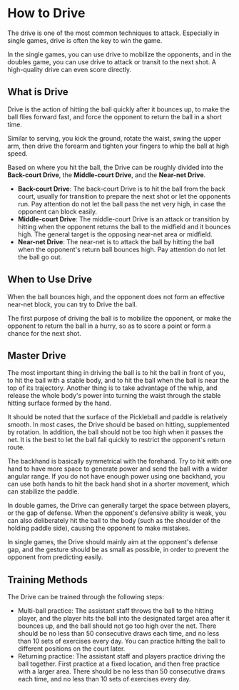 # How to Drive

The drive is one of the most common techniques to attack. Especially in single games, drive is often the key to win the game.

In the single games, you can use drive to mobilize the opponents, and in the doubles game, you can use drive to attack or transit to the next shot. A high-quality drive can even score directly.

## What is Drive

Drive is the action of hitting the ball quickly after it bounces up, to make the ball flies forward fast, and force the opponent to return the ball in a short time.

Similar to serving, you kick the ground, rotate the waist, swing the upper arm, then drive the forearm and tighten your fingers to whip the ball at high speed.

Based on where you hit the ball, the Drive can be roughly divided into the **Back-court Drive**, the **Middle-court Drive**, and the **Near-net Drive**.

* **Back-court Drive**: The back-court Drive is to hit the ball from the back court, usually for transition to prepare the next shot or let the opponents run. Pay attention do not let the ball pass the net very high, in case the opponent can block easily.
* **Middle-court Drive**: The middle-court Drive is an attack or transition by hitting when the opponent returns the ball to the midfield and it bounces high. The general target is the opposing near-net area or midfield.
* **Near-net Drive**: The near-net is to attack the ball by hitting the ball when the opponent's return ball bounces high. Pay attention do not let the ball go out.

## When to Use Drive

When the ball bounces high, and the opponent does not form an effective near-net block, you can try to Drive the ball.

The first purpose of driving the ball is to mobilize the opponent, or make the opponent to return the ball in a hurry, so as to score a point or form a chance for the next shot.

## Master Drive

The most important thing in driving the ball is to hit the ball in front of you, to hit the ball with a stable body, and to hit the ball when the ball is near the top of its trajectory. Another thing is to take advantage of the whip, and release the whole body's power into turning the waist through the stable hitting surface formed by the hand.

It should be noted that the surface of the Pickleball and paddle is relatively smooth. In most cases, the Drive should be based on hitting, supplemented by rotation. In addition, the ball should not be too high when it passes the net. It is the best to let the ball fall quickly to restrict the opponent's return route.

The backhand is basically symmetrical with the forehand. Try to hit with one hand to have more space to generate power and send the ball with a wider angular range. If you do not have enough power using one backhand, you can use both hands to hit the back hand shot in a shorter movement, which can stabilize the paddle.

In double games, the Drive can generally target the space between players, or the gap of defense. When the opponent's defensive ability is weak, you can also deliberately hit the ball to the body (such as the shoulder of the holding paddle side), causing the opponent to make mistakes.

In single games, the Drive should mainly aim at the opponent's defense gap, and the gesture should be as small as possible, in order to prevent the opponent from predicting easily.

## Training Methods

The Drive can be trained through the following steps:

* Multi-ball practice: The assistant staff throws the ball to the hitting player, and the player hits the ball into the designated target area after it bounces up, and the ball should not go too high over the net. There should be no less than 50 consecutive draws each time, and no less than 10 sets of exercises every day. You can practice hitting the ball to different positions on the court later.
* Returning practice: The assistant staff and players practice driving the ball together. First practice at a fixed location, and then free practice with a larger area. There should be no less than 50 consecutive draws each time, and no less than 10 sets of exercises every day.
